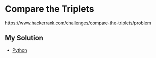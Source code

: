 # Compare the Triplets

<https://www.hackerrank.com/challenges/compare-the-triplets/problem>

## My Solution

- [Python](compare-the-triplets.py)

